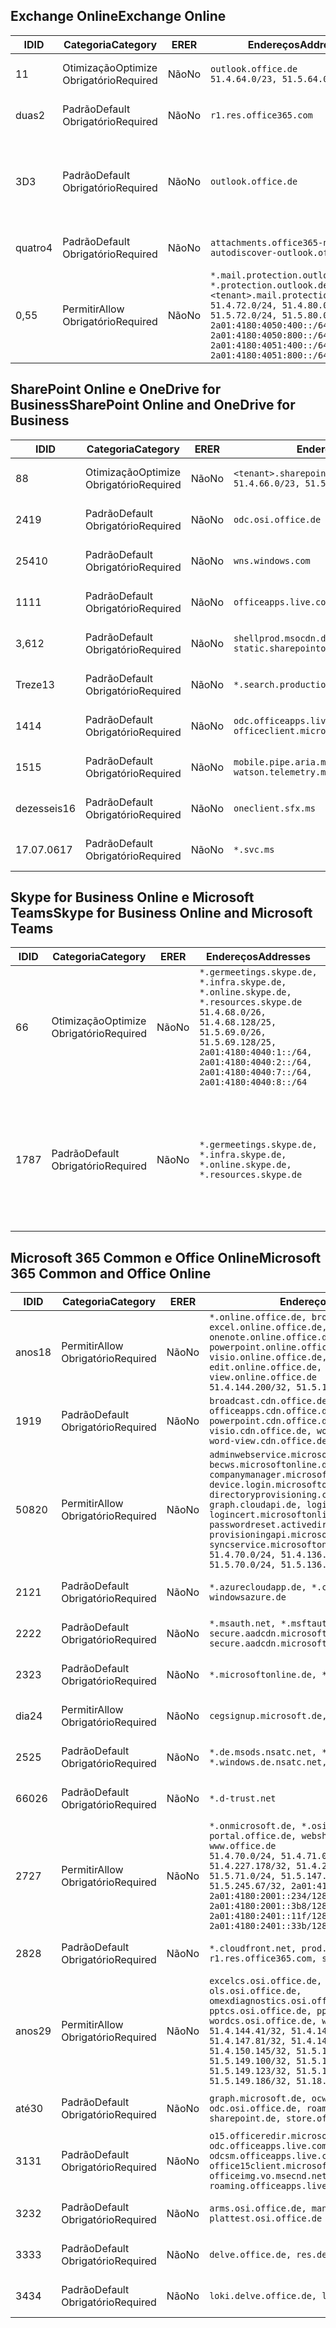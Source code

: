 <!--THIS FILE IS AUTOMATICALLY GENERATED. MANUAL CHANGES WILL BE OVERWRITTEN.-->
<!--Please contact the Office 365 Endpoints team with any questions.-->
<!--Germany endpoints version 2019010700-->
<!--File generated 2019-03-12 12:08:32.6140-->

## <a name="exchange-online"></a><span data-ttu-id="febcd-101">Exchange Online</span><span class="sxs-lookup"><span data-stu-id="febcd-101">Exchange Online</span></span>

<span data-ttu-id="febcd-102">ID</span><span class="sxs-lookup"><span data-stu-id="febcd-102">ID</span></span> | <span data-ttu-id="febcd-103">Categoria</span><span class="sxs-lookup"><span data-stu-id="febcd-103">Category</span></span> | <span data-ttu-id="febcd-104">ER</span><span class="sxs-lookup"><span data-stu-id="febcd-104">ER</span></span> | <span data-ttu-id="febcd-105">Endereços</span><span class="sxs-lookup"><span data-stu-id="febcd-105">Addresses</span></span> | <span data-ttu-id="febcd-106">Portas</span><span class="sxs-lookup"><span data-stu-id="febcd-106">Ports</span></span>
-- | -------------------- | -- | ------------------------------------------------------------------------------------------------------------------------------------------------------------------------------------------------------------------------------------------------------------ | -------------------------------
<span data-ttu-id="febcd-107">1</span><span class="sxs-lookup"><span data-stu-id="febcd-107">1</span></span> | <span data-ttu-id="febcd-108">Otimização</span><span class="sxs-lookup"><span data-stu-id="febcd-108">Optimize</span></span><BR><span data-ttu-id="febcd-109">Obrigatório</span><span class="sxs-lookup"><span data-stu-id="febcd-109">Required</span></span> | <span data-ttu-id="febcd-110">Não</span><span class="sxs-lookup"><span data-stu-id="febcd-110">No</span></span> | `outlook.office.de`<BR>`51.4.64.0/23, 51.5.64.0/23` | <span data-ttu-id="febcd-111">**TCP:** 443, 80</span><span class="sxs-lookup"><span data-stu-id="febcd-111">**TCP:** 443, 80</span></span>
<span data-ttu-id="febcd-112">duas</span><span class="sxs-lookup"><span data-stu-id="febcd-112">2</span></span> | <span data-ttu-id="febcd-113">Padrão</span><span class="sxs-lookup"><span data-stu-id="febcd-113">Default</span></span><BR><span data-ttu-id="febcd-114">Obrigatório</span><span class="sxs-lookup"><span data-stu-id="febcd-114">Required</span></span> | <span data-ttu-id="febcd-115">Não</span><span class="sxs-lookup"><span data-stu-id="febcd-115">No</span></span> | `r1.res.office365.com` | <span data-ttu-id="febcd-116">**TCP:** 443, 80</span><span class="sxs-lookup"><span data-stu-id="febcd-116">**TCP:** 443, 80</span></span>
<span data-ttu-id="febcd-117">3D</span><span class="sxs-lookup"><span data-stu-id="febcd-117">3</span></span> | <span data-ttu-id="febcd-118">Padrão</span><span class="sxs-lookup"><span data-stu-id="febcd-118">Default</span></span><BR><span data-ttu-id="febcd-119">Obrigatório</span><span class="sxs-lookup"><span data-stu-id="febcd-119">Required</span></span> | <span data-ttu-id="febcd-120">Não</span><span class="sxs-lookup"><span data-stu-id="febcd-120">No</span></span> | `outlook.office.de` | <span data-ttu-id="febcd-121">**TCP:** 143, 25, 587, 993, 995</span><span class="sxs-lookup"><span data-stu-id="febcd-121">**TCP:** 143, 25, 587, 993, 995</span></span>
<span data-ttu-id="febcd-122">quatro</span><span class="sxs-lookup"><span data-stu-id="febcd-122">4</span></span> | <span data-ttu-id="febcd-123">Padrão</span><span class="sxs-lookup"><span data-stu-id="febcd-123">Default</span></span><BR><span data-ttu-id="febcd-124">Obrigatório</span><span class="sxs-lookup"><span data-stu-id="febcd-124">Required</span></span> | <span data-ttu-id="febcd-125">Não</span><span class="sxs-lookup"><span data-stu-id="febcd-125">No</span></span> | `attachments.office365-net.de, autodiscover-outlook.office.de` | <span data-ttu-id="febcd-126">**TCP:** 443, 80</span><span class="sxs-lookup"><span data-stu-id="febcd-126">**TCP:** 443, 80</span></span>
<span data-ttu-id="febcd-127">0,5</span><span class="sxs-lookup"><span data-stu-id="febcd-127">5</span></span> | <span data-ttu-id="febcd-128">Permitir</span><span class="sxs-lookup"><span data-stu-id="febcd-128">Allow</span></span><BR><span data-ttu-id="febcd-129">Obrigatório</span><span class="sxs-lookup"><span data-stu-id="febcd-129">Required</span></span> | <span data-ttu-id="febcd-130">Não</span><span class="sxs-lookup"><span data-stu-id="febcd-130">No</span></span> | `*.mail.protection.outlook.de, *.protection.outlook.de, <tenant>.mail.protection.outlook.de`<BR>`51.4.72.0/24, 51.4.80.0/27, 51.5.72.0/24, 51.5.80.0/27, 2a01:4180:4050:400::/64, 2a01:4180:4050:800::/64, 2a01:4180:4051:400::/64, 2a01:4180:4051:800::/64` | <span data-ttu-id="febcd-131">**TCP:** 25, 443</span><span class="sxs-lookup"><span data-stu-id="febcd-131">**TCP:** 25, 443</span></span>

## <a name="sharepoint-online-and-onedrive-for-business"></a><span data-ttu-id="febcd-132">SharePoint Online e OneDrive for Business</span><span class="sxs-lookup"><span data-stu-id="febcd-132">SharePoint Online and OneDrive for Business</span></span>

<span data-ttu-id="febcd-133">ID</span><span class="sxs-lookup"><span data-stu-id="febcd-133">ID</span></span> | <span data-ttu-id="febcd-134">Categoria</span><span class="sxs-lookup"><span data-stu-id="febcd-134">Category</span></span> | <span data-ttu-id="febcd-135">ER</span><span class="sxs-lookup"><span data-stu-id="febcd-135">ER</span></span> | <span data-ttu-id="febcd-136">Endereços</span><span class="sxs-lookup"><span data-stu-id="febcd-136">Addresses</span></span> | <span data-ttu-id="febcd-137">Portas</span><span class="sxs-lookup"><span data-stu-id="febcd-137">Ports</span></span>
-- | -------------------- | -- | ------------------------------------------------------------------------------ | ----------------
<span data-ttu-id="febcd-138">8</span><span class="sxs-lookup"><span data-stu-id="febcd-138">8</span></span> | <span data-ttu-id="febcd-139">Otimização</span><span class="sxs-lookup"><span data-stu-id="febcd-139">Optimize</span></span><BR><span data-ttu-id="febcd-140">Obrigatório</span><span class="sxs-lookup"><span data-stu-id="febcd-140">Required</span></span> | <span data-ttu-id="febcd-141">Não</span><span class="sxs-lookup"><span data-stu-id="febcd-141">No</span></span> | `<tenant>.sharepoint.de`<BR>`51.4.66.0/23, 51.5.66.0/23` | <span data-ttu-id="febcd-142">**TCP:** 443, 80</span><span class="sxs-lookup"><span data-stu-id="febcd-142">**TCP:** 443, 80</span></span>
<span data-ttu-id="febcd-143">241</span><span class="sxs-lookup"><span data-stu-id="febcd-143">9</span></span> | <span data-ttu-id="febcd-144">Padrão</span><span class="sxs-lookup"><span data-stu-id="febcd-144">Default</span></span><BR><span data-ttu-id="febcd-145">Obrigatório</span><span class="sxs-lookup"><span data-stu-id="febcd-145">Required</span></span> | <span data-ttu-id="febcd-146">Não</span><span class="sxs-lookup"><span data-stu-id="febcd-146">No</span></span> | `odc.osi.office.de` | <span data-ttu-id="febcd-147">**TCP:** 443, 80</span><span class="sxs-lookup"><span data-stu-id="febcd-147">**TCP:** 443, 80</span></span>
<span data-ttu-id="febcd-148">254</span><span class="sxs-lookup"><span data-stu-id="febcd-148">10</span></span> | <span data-ttu-id="febcd-149">Padrão</span><span class="sxs-lookup"><span data-stu-id="febcd-149">Default</span></span><BR><span data-ttu-id="febcd-150">Obrigatório</span><span class="sxs-lookup"><span data-stu-id="febcd-150">Required</span></span> | <span data-ttu-id="febcd-151">Não</span><span class="sxs-lookup"><span data-stu-id="febcd-151">No</span></span> | `wns.windows.com` | <span data-ttu-id="febcd-152">**TCP:** 443, 80</span><span class="sxs-lookup"><span data-stu-id="febcd-152">**TCP:** 443, 80</span></span>
<span data-ttu-id="febcd-153">11</span><span class="sxs-lookup"><span data-stu-id="febcd-153">11</span></span> | <span data-ttu-id="febcd-154">Padrão</span><span class="sxs-lookup"><span data-stu-id="febcd-154">Default</span></span><BR><span data-ttu-id="febcd-155">Obrigatório</span><span class="sxs-lookup"><span data-stu-id="febcd-155">Required</span></span> | <span data-ttu-id="febcd-156">Não</span><span class="sxs-lookup"><span data-stu-id="febcd-156">No</span></span> | `officeapps.live.com` | <span data-ttu-id="febcd-157">**TCP:** 443, 80</span><span class="sxs-lookup"><span data-stu-id="febcd-157">**TCP:** 443, 80</span></span>
<span data-ttu-id="febcd-158">3,6</span><span class="sxs-lookup"><span data-stu-id="febcd-158">12</span></span> | <span data-ttu-id="febcd-159">Padrão</span><span class="sxs-lookup"><span data-stu-id="febcd-159">Default</span></span><BR><span data-ttu-id="febcd-160">Obrigatório</span><span class="sxs-lookup"><span data-stu-id="febcd-160">Required</span></span> | <span data-ttu-id="febcd-161">Não</span><span class="sxs-lookup"><span data-stu-id="febcd-161">No</span></span> | `shellprod.msocdn.de, spoprod-a.akamaihd.net, static.sharepointonline.com` | <span data-ttu-id="febcd-162">**TCP:** 443, 80</span><span class="sxs-lookup"><span data-stu-id="febcd-162">**TCP:** 443, 80</span></span>
<span data-ttu-id="febcd-163">Treze</span><span class="sxs-lookup"><span data-stu-id="febcd-163">13</span></span> | <span data-ttu-id="febcd-164">Padrão</span><span class="sxs-lookup"><span data-stu-id="febcd-164">Default</span></span><BR><span data-ttu-id="febcd-165">Obrigatório</span><span class="sxs-lookup"><span data-stu-id="febcd-165">Required</span></span> | <span data-ttu-id="febcd-166">Não</span><span class="sxs-lookup"><span data-stu-id="febcd-166">No</span></span> | `*.search.production.de.azuretrafficmanager.de` | <span data-ttu-id="febcd-167">**TCP:** 443</span><span class="sxs-lookup"><span data-stu-id="febcd-167">**TCP:** 443</span></span>
<span data-ttu-id="febcd-168">14</span><span class="sxs-lookup"><span data-stu-id="febcd-168">14</span></span> | <span data-ttu-id="febcd-169">Padrão</span><span class="sxs-lookup"><span data-stu-id="febcd-169">Default</span></span><BR><span data-ttu-id="febcd-170">Obrigatório</span><span class="sxs-lookup"><span data-stu-id="febcd-170">Required</span></span> | <span data-ttu-id="febcd-171">Não</span><span class="sxs-lookup"><span data-stu-id="febcd-171">No</span></span> | `odc.officeapps.live.com, officeclient.microsoft.com` | <span data-ttu-id="febcd-172">**TCP:** 443, 80</span><span class="sxs-lookup"><span data-stu-id="febcd-172">**TCP:** 443, 80</span></span>
<span data-ttu-id="febcd-173">15</span><span class="sxs-lookup"><span data-stu-id="febcd-173">15</span></span> | <span data-ttu-id="febcd-174">Padrão</span><span class="sxs-lookup"><span data-stu-id="febcd-174">Default</span></span><BR><span data-ttu-id="febcd-175">Obrigatório</span><span class="sxs-lookup"><span data-stu-id="febcd-175">Required</span></span> | <span data-ttu-id="febcd-176">Não</span><span class="sxs-lookup"><span data-stu-id="febcd-176">No</span></span> | `mobile.pipe.aria.microsoft.com, ssw.live.com, watson.telemetry.microsoft.com` | <span data-ttu-id="febcd-177">**TCP:** 443, 80</span><span class="sxs-lookup"><span data-stu-id="febcd-177">**TCP:** 443, 80</span></span>
<span data-ttu-id="febcd-178">dezesseis</span><span class="sxs-lookup"><span data-stu-id="febcd-178">16</span></span> | <span data-ttu-id="febcd-179">Padrão</span><span class="sxs-lookup"><span data-stu-id="febcd-179">Default</span></span><BR><span data-ttu-id="febcd-180">Obrigatório</span><span class="sxs-lookup"><span data-stu-id="febcd-180">Required</span></span> | <span data-ttu-id="febcd-181">Não</span><span class="sxs-lookup"><span data-stu-id="febcd-181">No</span></span> | `oneclient.sfx.ms` | <span data-ttu-id="febcd-182">**TCP:** 443, 80</span><span class="sxs-lookup"><span data-stu-id="febcd-182">**TCP:** 443, 80</span></span>
<span data-ttu-id="febcd-183">17.07.06</span><span class="sxs-lookup"><span data-stu-id="febcd-183">17</span></span> | <span data-ttu-id="febcd-184">Padrão</span><span class="sxs-lookup"><span data-stu-id="febcd-184">Default</span></span><BR><span data-ttu-id="febcd-185">Obrigatório</span><span class="sxs-lookup"><span data-stu-id="febcd-185">Required</span></span> | <span data-ttu-id="febcd-186">Não</span><span class="sxs-lookup"><span data-stu-id="febcd-186">No</span></span> | `*.svc.ms` | <span data-ttu-id="febcd-187">**TCP:** 443, 80</span><span class="sxs-lookup"><span data-stu-id="febcd-187">**TCP:** 443, 80</span></span>

## <a name="skype-for-business-online-and-microsoft-teams"></a><span data-ttu-id="febcd-188">Skype for Business Online e Microsoft Teams</span><span class="sxs-lookup"><span data-stu-id="febcd-188">Skype for Business Online and Microsoft Teams</span></span>

<span data-ttu-id="febcd-189">ID</span><span class="sxs-lookup"><span data-stu-id="febcd-189">ID</span></span> | <span data-ttu-id="febcd-190">Categoria</span><span class="sxs-lookup"><span data-stu-id="febcd-190">Category</span></span> | <span data-ttu-id="febcd-191">ER</span><span class="sxs-lookup"><span data-stu-id="febcd-191">ER</span></span> | <span data-ttu-id="febcd-192">Endereços</span><span class="sxs-lookup"><span data-stu-id="febcd-192">Addresses</span></span> | <span data-ttu-id="febcd-193">Portas</span><span class="sxs-lookup"><span data-stu-id="febcd-193">Ports</span></span>
-- | -------------------- | -- | ----------------------------------------------------------------------------------------------------------------------------------------------------------------------------------------------------------------------------------------------- | --------------------------------------------------
<span data-ttu-id="febcd-194">6</span><span class="sxs-lookup"><span data-stu-id="febcd-194">6</span></span> | <span data-ttu-id="febcd-195">Otimização</span><span class="sxs-lookup"><span data-stu-id="febcd-195">Optimize</span></span><BR><span data-ttu-id="febcd-196">Obrigatório</span><span class="sxs-lookup"><span data-stu-id="febcd-196">Required</span></span> | <span data-ttu-id="febcd-197">Não</span><span class="sxs-lookup"><span data-stu-id="febcd-197">No</span></span> | `*.germeetings.skype.de, *.infra.skype.de, *.online.skype.de, *.resources.skype.de`<BR>`51.4.68.0/26, 51.4.68.128/25, 51.5.69.0/26, 51.5.69.128/25, 2a01:4180:4040:1::/64, 2a01:4180:4040:2::/64, 2a01:4180:4040:7::/64, 2a01:4180:4040:8::/64` | <span data-ttu-id="febcd-198">**TCP:** 443, 80</span><span class="sxs-lookup"><span data-stu-id="febcd-198">**TCP:** 443, 80</span></span><BR><span data-ttu-id="febcd-199">**UDP:** 3478</span><span class="sxs-lookup"><span data-stu-id="febcd-199">**UDP:** 3478</span></span>
<span data-ttu-id="febcd-200">178</span><span class="sxs-lookup"><span data-stu-id="febcd-200">7</span></span> | <span data-ttu-id="febcd-201">Padrão</span><span class="sxs-lookup"><span data-stu-id="febcd-201">Default</span></span><BR><span data-ttu-id="febcd-202">Obrigatório</span><span class="sxs-lookup"><span data-stu-id="febcd-202">Required</span></span> | <span data-ttu-id="febcd-203">Não</span><span class="sxs-lookup"><span data-stu-id="febcd-203">No</span></span> | `*.germeetings.skype.de, *.infra.skype.de, *.online.skype.de, *.resources.skype.de` | <span data-ttu-id="febcd-204">**TCP:** 5061, 50000-59999</span><span class="sxs-lookup"><span data-stu-id="febcd-204">**TCP:** 5061, 50000-59999</span></span><BR><span data-ttu-id="febcd-205">**UDP:** 50000-59999</span><span class="sxs-lookup"><span data-stu-id="febcd-205">**UDP:** 50000-59999</span></span>

## <a name="microsoft-365-common-and-office-online"></a><span data-ttu-id="febcd-206">Microsoft 365 Common e Office Online</span><span class="sxs-lookup"><span data-stu-id="febcd-206">Microsoft 365 Common and Office Online</span></span>

<span data-ttu-id="febcd-207">ID</span><span class="sxs-lookup"><span data-stu-id="febcd-207">ID</span></span> | <span data-ttu-id="febcd-208">Categoria</span><span class="sxs-lookup"><span data-stu-id="febcd-208">Category</span></span> | <span data-ttu-id="febcd-209">ER</span><span class="sxs-lookup"><span data-stu-id="febcd-209">ER</span></span> | <span data-ttu-id="febcd-210">Endereços</span><span class="sxs-lookup"><span data-stu-id="febcd-210">Addresses</span></span> | <span data-ttu-id="febcd-211">Portas</span><span class="sxs-lookup"><span data-stu-id="febcd-211">Ports</span></span>
-- | ------------------- | -- | ---------------------------------------------------------------------------------------------------------------------------------------------------------------------------------------------------------------------------------------------------------------------------------------------------------------------------------------------------------------------------------------------------------------------------------------------------------------------------------- | ----------------
<span data-ttu-id="febcd-212">anos</span><span class="sxs-lookup"><span data-stu-id="febcd-212">18</span></span> | <span data-ttu-id="febcd-213">Permitir</span><span class="sxs-lookup"><span data-stu-id="febcd-213">Allow</span></span><BR><span data-ttu-id="febcd-214">Obrigatório</span><span class="sxs-lookup"><span data-stu-id="febcd-214">Required</span></span> | <span data-ttu-id="febcd-215">Não</span><span class="sxs-lookup"><span data-stu-id="febcd-215">No</span></span> | `*.online.office.de, broadcast.online.office.de, excel.online.office.de, onenote.online.office.de, powerpoint.online.office.de, visio.online.office.de, word-edit.online.office.de, word-view.online.office.de`<BR>`51.4.144.200/32, 51.5.149.3/32, 51.18.16.0/23` | <span data-ttu-id="febcd-216">**TCP:** 443</span><span class="sxs-lookup"><span data-stu-id="febcd-216">**TCP:** 443</span></span>
<span data-ttu-id="febcd-217">19</span><span class="sxs-lookup"><span data-stu-id="febcd-217">19</span></span> | <span data-ttu-id="febcd-218">Padrão</span><span class="sxs-lookup"><span data-stu-id="febcd-218">Default</span></span><BR><span data-ttu-id="febcd-219">Obrigatório</span><span class="sxs-lookup"><span data-stu-id="febcd-219">Required</span></span> | <span data-ttu-id="febcd-220">Não</span><span class="sxs-lookup"><span data-stu-id="febcd-220">No</span></span> | `broadcast.cdn.office.de, excel.cdn.office.de, officeapps.cdn.office.de, onenote.cdn.office.de, powerpoint.cdn.office.de, view.cdn.office.de, visio.cdn.office.de, word-edit.cdn.office.de, word-view.cdn.office.de` | <span data-ttu-id="febcd-221">**TCP:** 443</span><span class="sxs-lookup"><span data-stu-id="febcd-221">**TCP:** 443</span></span>
<span data-ttu-id="febcd-222">508</span><span class="sxs-lookup"><span data-stu-id="febcd-222">20</span></span> | <span data-ttu-id="febcd-223">Permitir</span><span class="sxs-lookup"><span data-stu-id="febcd-223">Allow</span></span><BR><span data-ttu-id="febcd-224">Obrigatório</span><span class="sxs-lookup"><span data-stu-id="febcd-224">Required</span></span> | <span data-ttu-id="febcd-225">Não</span><span class="sxs-lookup"><span data-stu-id="febcd-225">No</span></span> | `adminwebservice.microsoftonline.de, becws.microsoftonline.de, companymanager.microsoftonline.de, device.login.microsoftonline.de, directoryprovisioning.cloudapi.de, graph.cloudapi.de, login.microsoftonline.de, logincert.microsoftonline.de, pas.cloudapi.de, passwordreset.activedirectory.microsoftazure.de, provisioningapi.microsoftonline.de, syncservice.microsoftonline.de`<BR>`51.4.70.0/24, 51.4.136.0/24, 51.4.144.0/24, 51.5.70.0/24, 51.5.136.0/24, 51.5.144.0/24` | <span data-ttu-id="febcd-226">**TCP:** 443, 80</span><span class="sxs-lookup"><span data-stu-id="febcd-226">**TCP:** 443, 80</span></span>
<span data-ttu-id="febcd-227">21</span><span class="sxs-lookup"><span data-stu-id="febcd-227">21</span></span> | <span data-ttu-id="febcd-228">Padrão</span><span class="sxs-lookup"><span data-stu-id="febcd-228">Default</span></span><BR><span data-ttu-id="febcd-229">Obrigatório</span><span class="sxs-lookup"><span data-stu-id="febcd-229">Required</span></span> | <span data-ttu-id="febcd-230">Não</span><span class="sxs-lookup"><span data-stu-id="febcd-230">No</span></span> | `*.azurecloudapp.de, *.cloudapi.de, *.windows.de, windowsazure.de` | <span data-ttu-id="febcd-231">**TCP:** 443, 80</span><span class="sxs-lookup"><span data-stu-id="febcd-231">**TCP:** 443, 80</span></span>
<span data-ttu-id="febcd-232">22</span><span class="sxs-lookup"><span data-stu-id="febcd-232">22</span></span> | <span data-ttu-id="febcd-233">Padrão</span><span class="sxs-lookup"><span data-stu-id="febcd-233">Default</span></span><BR><span data-ttu-id="febcd-234">Obrigatório</span><span class="sxs-lookup"><span data-stu-id="febcd-234">Required</span></span> | <span data-ttu-id="febcd-235">Não</span><span class="sxs-lookup"><span data-stu-id="febcd-235">No</span></span> | `*.msauth.net, *.msftauth.net, secure.aadcdn.microsoftonline-p.com, secure.aadcdn.microsoftonline-p.de` | <span data-ttu-id="febcd-236">**TCP:** 443, 80</span><span class="sxs-lookup"><span data-stu-id="febcd-236">**TCP:** 443, 80</span></span>
<span data-ttu-id="febcd-237">23</span><span class="sxs-lookup"><span data-stu-id="febcd-237">23</span></span> | <span data-ttu-id="febcd-238">Padrão</span><span class="sxs-lookup"><span data-stu-id="febcd-238">Default</span></span><BR><span data-ttu-id="febcd-239">Obrigatório</span><span class="sxs-lookup"><span data-stu-id="febcd-239">Required</span></span> | <span data-ttu-id="febcd-240">Não</span><span class="sxs-lookup"><span data-stu-id="febcd-240">No</span></span> | `*.microsoftonline.de, *.windows.net` | <span data-ttu-id="febcd-241">**TCP:** 443, 80</span><span class="sxs-lookup"><span data-stu-id="febcd-241">**TCP:** 443, 80</span></span>
<span data-ttu-id="febcd-242">dia</span><span class="sxs-lookup"><span data-stu-id="febcd-242">24</span></span> | <span data-ttu-id="febcd-243">Permitir</span><span class="sxs-lookup"><span data-stu-id="febcd-243">Allow</span></span><BR><span data-ttu-id="febcd-244">Obrigatório</span><span class="sxs-lookup"><span data-stu-id="febcd-244">Required</span></span> | <span data-ttu-id="febcd-245">Não</span><span class="sxs-lookup"><span data-stu-id="febcd-245">No</span></span> | `cegsignup.microsoft.de, negsignup.microsoft.de` | <span data-ttu-id="febcd-246">**TCP:** 443, 80</span><span class="sxs-lookup"><span data-stu-id="febcd-246">**TCP:** 443, 80</span></span>
<span data-ttu-id="febcd-247">25</span><span class="sxs-lookup"><span data-stu-id="febcd-247">25</span></span> | <span data-ttu-id="febcd-248">Padrão</span><span class="sxs-lookup"><span data-stu-id="febcd-248">Default</span></span><BR><span data-ttu-id="febcd-249">Obrigatório</span><span class="sxs-lookup"><span data-stu-id="febcd-249">Required</span></span> | <span data-ttu-id="febcd-250">Não</span><span class="sxs-lookup"><span data-stu-id="febcd-250">No</span></span> | `*.de.msods.nsatc.net, *.office.de.akadns.net, *.windows.de.nsatc.net, officehome.msocdn.de` | <span data-ttu-id="febcd-251">**TCP:** 443, 80</span><span class="sxs-lookup"><span data-stu-id="febcd-251">**TCP:** 443, 80</span></span>
<span data-ttu-id="febcd-252">660</span><span class="sxs-lookup"><span data-stu-id="febcd-252">26</span></span> | <span data-ttu-id="febcd-253">Padrão</span><span class="sxs-lookup"><span data-stu-id="febcd-253">Default</span></span><BR><span data-ttu-id="febcd-254">Obrigatório</span><span class="sxs-lookup"><span data-stu-id="febcd-254">Required</span></span> | <span data-ttu-id="febcd-255">Não</span><span class="sxs-lookup"><span data-stu-id="febcd-255">No</span></span> | `*.d-trust.net` | <span data-ttu-id="febcd-256">**TCP:** 443, 80</span><span class="sxs-lookup"><span data-stu-id="febcd-256">**TCP:** 443, 80</span></span>
<span data-ttu-id="febcd-257">27</span><span class="sxs-lookup"><span data-stu-id="febcd-257">27</span></span> | <span data-ttu-id="febcd-258">Permitir</span><span class="sxs-lookup"><span data-stu-id="febcd-258">Allow</span></span><BR><span data-ttu-id="febcd-259">Obrigatório</span><span class="sxs-lookup"><span data-stu-id="febcd-259">Required</span></span> | <span data-ttu-id="febcd-260">Não</span><span class="sxs-lookup"><span data-stu-id="febcd-260">No</span></span> | `*.onmicrosoft.de, *.osi.office.de, office.de, portal.office.de, webshell.suite.office.de, www.office.de`<BR>`51.4.70.0/24, 51.4.71.0/24, 51.4.226.115/32, 51.4.227.178/32, 51.4.230.178/32, 51.5.70.0/24, 51.5.71.0/24, 51.5.147.48/32, 51.5.242.163/32, 51.5.245.67/32, 2a01:4180:2001::92/128, 2a01:4180:2001::234/128, 2a01:4180:2001::3b8/128, 2a01:4180:2401::11f/128, 2a01:4180:2401::33b/128, 2a01:4180:2401::55b/128` | <span data-ttu-id="febcd-261">**TCP:** 443, 80</span><span class="sxs-lookup"><span data-stu-id="febcd-261">**TCP:** 443, 80</span></span>
<span data-ttu-id="febcd-262">28</span><span class="sxs-lookup"><span data-stu-id="febcd-262">28</span></span> | <span data-ttu-id="febcd-263">Padrão</span><span class="sxs-lookup"><span data-stu-id="febcd-263">Default</span></span><BR><span data-ttu-id="febcd-264">Obrigatório</span><span class="sxs-lookup"><span data-stu-id="febcd-264">Required</span></span> | <span data-ttu-id="febcd-265">Não</span><span class="sxs-lookup"><span data-stu-id="febcd-265">No</span></span> | `*.cloudfront.net, prod.msocdn.de, r1.res.office365.com, shellprod.msocdn.de` | <span data-ttu-id="febcd-266">**TCP:** 443, 80</span><span class="sxs-lookup"><span data-stu-id="febcd-266">**TCP:** 443, 80</span></span>
<span data-ttu-id="febcd-267">anos</span><span class="sxs-lookup"><span data-stu-id="febcd-267">29</span></span> | <span data-ttu-id="febcd-268">Permitir</span><span class="sxs-lookup"><span data-stu-id="febcd-268">Allow</span></span><BR><span data-ttu-id="febcd-269">Obrigatório</span><span class="sxs-lookup"><span data-stu-id="febcd-269">Required</span></span> | <span data-ttu-id="febcd-270">Não</span><span class="sxs-lookup"><span data-stu-id="febcd-270">No</span></span> | `excelcs.osi.office.de, excelps.osi.office.de, ols.osi.office.de, omexdiagnostics.osi.office.de, pptcs.osi.office.de, pptps.osi.office.de, wordcs.osi.office.de, wordps.osi.office.de`<BR>`51.4.144.41/32, 51.4.144.174/32, 51.4.145.38/32, 51.4.147.81/32, 51.4.147.233/32, 51.4.148.12/32, 51.4.150.145/32, 51.5.147.242/32, 51.5.149.100/32, 51.5.149.119/32, 51.5.149.123/32, 51.5.149.180/32, 51.5.149.186/32, 51.18.0.0/21` | <span data-ttu-id="febcd-271">**TCP:** 443, 80</span><span class="sxs-lookup"><span data-stu-id="febcd-271">**TCP:** 443, 80</span></span>
<span data-ttu-id="febcd-272">até</span><span class="sxs-lookup"><span data-stu-id="febcd-272">30</span></span> | <span data-ttu-id="febcd-273">Padrão</span><span class="sxs-lookup"><span data-stu-id="febcd-273">Default</span></span><BR><span data-ttu-id="febcd-274">Obrigatório</span><span class="sxs-lookup"><span data-stu-id="febcd-274">Required</span></span> | <span data-ttu-id="febcd-275">Não</span><span class="sxs-lookup"><span data-stu-id="febcd-275">No</span></span> | `graph.microsoft.de, ocws.osi.office.de, odc.osi.office.de, roaming.osi.office.de, sharepoint.de, store.office.de` | <span data-ttu-id="febcd-276">**TCP:** 443, 80</span><span class="sxs-lookup"><span data-stu-id="febcd-276">**TCP:** 443, 80</span></span>
<span data-ttu-id="febcd-277">31</span><span class="sxs-lookup"><span data-stu-id="febcd-277">31</span></span> | <span data-ttu-id="febcd-278">Padrão</span><span class="sxs-lookup"><span data-stu-id="febcd-278">Default</span></span><BR><span data-ttu-id="febcd-279">Obrigatório</span><span class="sxs-lookup"><span data-stu-id="febcd-279">Required</span></span> | <span data-ttu-id="febcd-280">Não</span><span class="sxs-lookup"><span data-stu-id="febcd-280">No</span></span> | `o15.officeredir.microsoft.com, odc.officeapps.live.com, odcsm.officeapps.live.com, office.microsoft.com, office15client.microsoft.com, officeimg.vo.msecnd.net, roaming.officeapps.live.com` | <span data-ttu-id="febcd-281">**TCP:** 443, 80</span><span class="sxs-lookup"><span data-stu-id="febcd-281">**TCP:** 443, 80</span></span>
<span data-ttu-id="febcd-282">32</span><span class="sxs-lookup"><span data-stu-id="febcd-282">32</span></span> | <span data-ttu-id="febcd-283">Padrão</span><span class="sxs-lookup"><span data-stu-id="febcd-283">Default</span></span><BR><span data-ttu-id="febcd-284">Obrigatório</span><span class="sxs-lookup"><span data-stu-id="febcd-284">Required</span></span> | <span data-ttu-id="febcd-285">Não</span><span class="sxs-lookup"><span data-stu-id="febcd-285">No</span></span> | `arms.osi.office.de, manage.osi.office.de, plattest.osi.office.de` | <span data-ttu-id="febcd-286">**TCP:** 443, 80</span><span class="sxs-lookup"><span data-stu-id="febcd-286">**TCP:** 443, 80</span></span>
<span data-ttu-id="febcd-287">33</span><span class="sxs-lookup"><span data-stu-id="febcd-287">33</span></span> | <span data-ttu-id="febcd-288">Padrão</span><span class="sxs-lookup"><span data-stu-id="febcd-288">Default</span></span><BR><span data-ttu-id="febcd-289">Obrigatório</span><span class="sxs-lookup"><span data-stu-id="febcd-289">Required</span></span> | <span data-ttu-id="febcd-290">Não</span><span class="sxs-lookup"><span data-stu-id="febcd-290">No</span></span> | `delve.office.de, res.delve.office.com` | <span data-ttu-id="febcd-291">**TCP:** 443</span><span class="sxs-lookup"><span data-stu-id="febcd-291">**TCP:** 443</span></span>
<span data-ttu-id="febcd-292">34</span><span class="sxs-lookup"><span data-stu-id="febcd-292">34</span></span> | <span data-ttu-id="febcd-293">Padrão</span><span class="sxs-lookup"><span data-stu-id="febcd-293">Default</span></span><BR><span data-ttu-id="febcd-294">Obrigatório</span><span class="sxs-lookup"><span data-stu-id="febcd-294">Required</span></span> | <span data-ttu-id="febcd-295">Não</span><span class="sxs-lookup"><span data-stu-id="febcd-295">No</span></span> | `loki.delve.office.de, lpcres.delve.office.com` | <span data-ttu-id="febcd-296">**TCP:** 443</span><span class="sxs-lookup"><span data-stu-id="febcd-296">**TCP:** 443</span></span>
